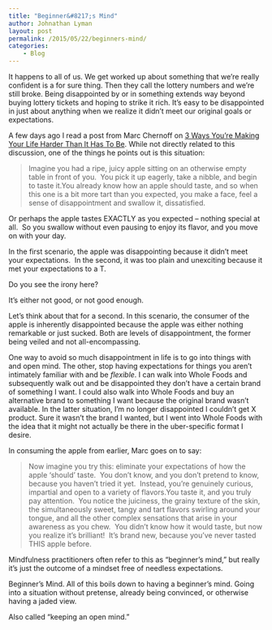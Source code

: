 ```yaml
---
title: "Beginner&#8217;s Mind"
author: Johnathan Lyman
layout: post
permalink: /2015/05/22/beginners-mind/
categories:
    - Blog
---
```


It happens to all of us. We get worked up about something that we’re really confident is a for sure thing. Then they call the lottery numbers and we’re still broke. Being disappointed by or in something extends way beyond buying lottery tickets and hoping to strike it rich. It’s easy to be disappointed in just about anything when we realize it didn’t meet our original goals or expectations.

A few days ago I read a post from Marc Chernoff on [3 Ways You’re Making Your Life Harder Than It Has To Be](http://www.marcandangel.com/2015/05/13/3-ways-youre-making-your-life-harder-than-it-has-to-be/?utm_content=buffer0b89b&utm_medium=social&utm_source=twitter.com&utm_campaign=buffer). While not directly related to this discussion, one of the things he points out is this situation:

> Imagine you had a ripe, juicy apple sitting on an otherwise empty table in front of you.&nbsp; You pick it up eagerly, take a nibble, and begin to taste it.You already know how an apple should taste, and so when this one is a bit more tart than you expected, you make a face, feel a sense of disappointment and swallow it, dissatisfied.

Or perhaps the apple tastes EXACTLY as you expected – nothing special at all.&nbsp; So you swallow without even pausing to enjoy its flavor, and you move on with your day.

In the first scenario, the apple was disappointing because it didn’t meet your expectations.&nbsp; In the second, it was too plain and unexciting because it met your expectations to a T.

Do you see the irony here?

It’s either not good, or not good enough.

Let’s think about that for a second. In this scenario, the consumer of the apple is inherently disappointed because the apple was either nothing remarkable or just sucked. Both are levels of disappointment, the former being veiled and not all-encompassing.

One way to avoid so much disappointment in life is to go into things with and open mind. The other, stop having expectations for things you aren’t intimately familiar with and be _flexible_. I can walk into Whole Foods and subsequently walk out and be disappointed they don’t have a certain brand of something I want. I could also walk into Whole Foods and buy an alternative brand to something I want because the original brand wasn’t available. In the latter situation, I’m no longer disappointed I couldn’t get X product. Sure it wasn’t the brand I wanted, but I went into Whole Foods with the idea that it might not actually be there in the uber-specific format I desire.

In consuming the apple from earlier, Marc goes on to say:

> Now imagine you try this: eliminate your expectations of how the apple ‘should’ taste.&nbsp; You don’t know, and you don’t pretend to know, because you haven’t tried it yet.&nbsp; Instead, you’re genuinely curious, impartial and open to a variety of flavors.You taste it, and you truly pay attention.&nbsp; You notice the juiciness, the grainy texture of the skin, the simultaneously sweet, tangy and tart flavors swirling around your tongue, and all the other complex sensations that arise in your awareness as you chew.&nbsp; You didn’t know how it would taste, but now you realize it’s brilliant!&nbsp; It’s brand new, because you’ve never tasted THIS apple before.

Mindfulness practitioners often refer to this as “beginner’s mind,” but really it’s just the outcome of a mindset free of needless expectations.

Beginner’s Mind. All of this boils down to having a beginner’s mind. Going into a situation without pretense, already being convinced, or otherwise having a jaded view.

Also called “keeping an open mind.”

